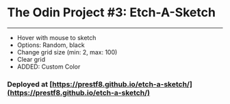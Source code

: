 # The Odin Project #3: Etch-A-Sketch

<hr>

- Hover with mouse to sketch
- Options: Random, black
- Change grid size (min: 2, max: 100)
- Clear grid
- ADDED: Custom Color

### Deployed at [https://prestf8.github.io/etch-a-sketch/](https://prestf8.github.io/etch-a-sketch/)
